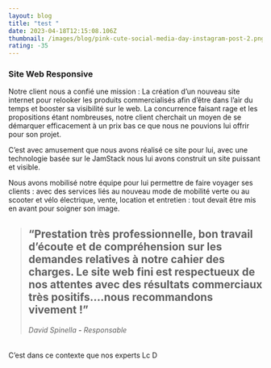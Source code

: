 ```yaml
---
layout: blog
title: "test "
date: 2023-04-18T12:15:08.106Z
thumbnail: /images/blog/pink-cute-social-media-day-instagram-post-2.png
rating: -35
---
```

### Site Web Responsive

Notre client nous a confié une mission : La création d’un nouveau site internet pour relooker les produits commercialisés afin d’être dans l’air du temps et booster sa visibilité sur le web. La concurrence faisant rage et les propositions étant nombreuses, notre client cherchait un moyen de se démarquer efficacement à un prix bas ce que nous ne pouvions lui offrir pour son projet.

C’est avec amusement que nous avons réalisé ce site pour lui, avec une technologie basée sur le JamStack nous lui avons construit un site puissant et visible.

Nous avons mobilisé notre équipe pour lui permettre de faire voyager ses clients : avec des services liés au nouveau mode de mobilité verte ou au scooter et vélo électrique, vente, location et entretien : tout devait être mis en avant pour soigner son image.

> ## “Prestation très professionnelle, bon travail d’écoute et de compréhension sur les demandes relatives à notre cahier des charges. Le site web fini est respectueux de nos attentes avec des résultats commerciaux très positifs….nous recommandons vivement !”
>
> ###### David Spinella **\-** Responsable

C’est dans ce contexte que nos experts Lc D